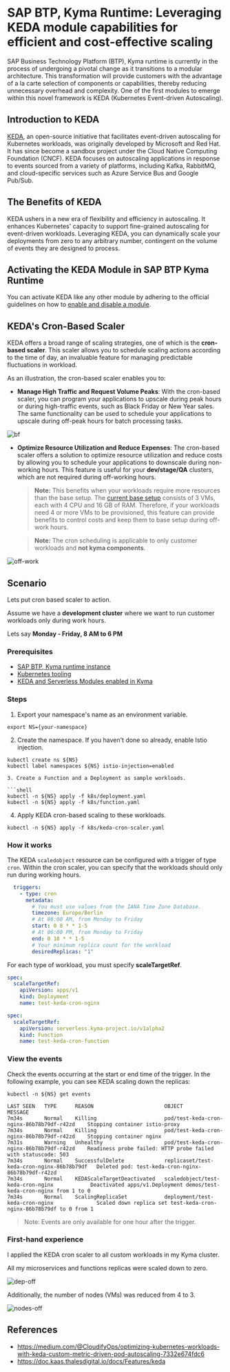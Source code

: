 # SAP BTP, Kyma Runtime: Leveraging KEDA module capabilities for efficient and cost-effective scaling

SAP Business Technology Platform (BTP), Kyma runtime is currently in the process of undergoing a pivotal change as it transitions to a modular architecture. This transformation will provide customers with the advantage of a la carte selection of components or capabilities, thereby reducing unnecessary overhead and complexity. One of the first modules to emerge within this novel framework is KEDA (Kubernetes Event-driven Autoscaling).

## Introduction to KEDA

[KEDA](https://keda.sh/), an open-source initiative that facilitates event-driven autoscaling for Kubernetes workloads, was originally developed by Microsoft and Red Hat. It has since become a sandbox project under the Cloud Native Computing Foundation (CNCF). KEDA focuses on autoscaling applications in response to events sourced from a variety of platforms, including Kafka, RabbitMQ, and cloud-specific services such as Azure Service Bus and Google Pub/Sub.

## The Benefits of KEDA

KEDA ushers in a new era of flexibility and efficiency in autoscaling. It enhances Kubernetes' capacity to support fine-grained autoscaling for event-driven workloads. Leveraging KEDA, you can dynamically scale your deployments from zero to any arbitrary number, contingent on the volume of events they are designed to process.

## Activating the KEDA Module in SAP BTP Kyma Runtime

You can activate KEDA like any other module by adhering to the official guidelines on how to [enable and disable a module](https://help.sap.com/docs/btp/sap-business-technology-platform/enable-and-disable-kyma-module).

## KEDA's Cron-Based Scaler

KEDA offers a broad range of scaling strategies, one of which is the **cron-based scaler**. This scaler allows you to schedule scaling actions according to the time of day, an invaluable feature for managing predictable fluctuations in workload.

As an illustration, the cron-based scaler enables you to:

- **Manage High Traffic and Request Volume Peaks**: With the cron-based scaler, you can program your applications to upscale during peak hours or during high-traffic events, such as Black Friday or New Year sales. The same functionality can be used to schedule your applications to upscale during off-peak hours for batch processing tasks.

![bf](assets/keda-scale-bf.png)

- **Optimize Resource Utilization and Reduce Expenses**: The cron-based scaler offers a solution to optimize resource utilization and reduce costs by allowing you to schedule your applications to downscale during non-working hours. This feature is useful for your **dev/stage/QA** clusters, which are not required during off-working hours.

  > **Note:** This benefits when your workloads require more resources than the base setup. The [current base setup](https://kyma-project.github.io/price-calculator/) consists of 3 VMs, each with 4 CPU and 16 GB of RAM. Therefore, if your workloads need 4 or more VMs to be provisioned, this feature can provide benefits to control costs and keep them to base setup during off-work hours.

  > **Note:** The cron scheduling is applicable to only customer workloads and **not kyma components**.

![off-work](assets/keda-scale-off-work.png)

## Scenario

Lets put cron based scaler to action.

Assume we have a **development cluster** where we want to run customer workloads only during work hours.

Lets say **Monday - Friday, 8 AM to 6 PM**

### Prerequisites

- [SAP BTP, Kyma runtime instance](../prerequisites/#kyma)
- [Kubernetes tooling](../prerequisites/#kubernetes)
- [KEDA and Serverless Modules enabled in Kyma](https://help.sap.com/docs/btp/sap-business-technology-platform/enable-and-disable-kyma-module)

### Steps

1. Export your namespace's name as an environment variable.

```shell
export NS={your-namespace}
```

2. Create the namespace. If you haven't done so already, enable Istio injection.

```shell
kubectl create ns ${NS}
kubectl label namespaces ${NS} istio-injection=enabled

3. Create a Function and a Deployment as sample workloads.

```shell
kubectl -n ${NS} apply -f k8s/deployment.yaml
kubectl -n ${NS} apply -f k8s/function.yaml
```

4. Apply KEDA cron-based scaling to these workloads.

```shell
kubectl -n ${NS} apply -f k8s/keda-cron-scaler.yaml
```

### How it works

The KEDA `scaledobject` resource can be configured with a trigger of type `cron`. Within the cron scaler, you can specify that the workloads should only run during working hours.

```yaml
  triggers:
    - type: cron
      metadata:
        # You must use values from the IANA Time Zone Database.
        timezone: Europe/Berlin  
        # At 08:00 AM, from Monday to Friday
        start: 0 8 * * 1-5
        # At 06:00 PM, from Monday to Friday
        end: 0 18 * * 1-5
        # Your minimum replica count for the workload
        desiredReplicas: "1"
```

For each type of workload, you must specify **scaleTargetRef**.

```yaml
spec:
  scaleTargetRef:
    apiVersion: apps/v1
    kind: Deployment
    name: test-keda-cron-nginx
```

```yaml
spec:
  scaleTargetRef:
    apiVersion: serverless.kyma-project.io/v1alpha2
    kind: Function
    name: test-keda-cron-function
```

### View the events

Check the events occurring at the start or end time of the trigger. In the following example, you can see KEDA scaling down the replicas:

```shell
kubectl -n ${NS} get events
```

```shell
LAST SEEN   TYPE      REASON                       OBJECT                                       MESSAGE
7m34s       Normal    Killing                      pod/test-keda-cron-nginx-86b78b79df-r42zd    Stopping container istio-proxy
7m34s       Normal    Killing                      pod/test-keda-cron-nginx-86b78b79df-r42zd    Stopping container nginx
7m31s       Warning   Unhealthy                    pod/test-keda-cron-nginx-86b78b79df-r42zd    Readiness probe failed: HTTP probe failed with statuscode: 503
7m34s       Normal    SuccessfulDelete             replicaset/test-keda-cron-nginx-86b78b79df   Deleted pod: test-keda-cron-nginx-86b78b79df-r42zd
7m34s       Normal    KEDAScaleTargetDeactivated   scaledobject/test-keda-cron-nginx            Deactivated apps/v1.Deployment demos/test-keda-cron-nginx from 1 to 0
7m34s       Normal    ScalingReplicaSet            deployment/test-keda-cron-nginx              Scaled down replica set test-keda-cron-nginx-86b78b79df to 0 from 1
```

> Note: Events are only available for one hour after the trigger.

### First-hand experience

I applied the KEDA cron scaler to all custom workloads in my Kyma cluster.

All my microservices and functions replicas were scaled down to zero.

![dep-off](assets/keda-off-hours.png)

Additionally, the number of nodes (VMs) was reduced from 4 to 3.

![nodes-off](assets/nodes-off-hours.png)

## References

- <https://medium.com/@CloudifyOps/optimizing-kubernetes-workloads-with-keda-custom-metric-driven-pod-autoscaling-7332e674fdc6>
- <https://doc.kaas.thalesdigital.io/docs/Features/keda>

